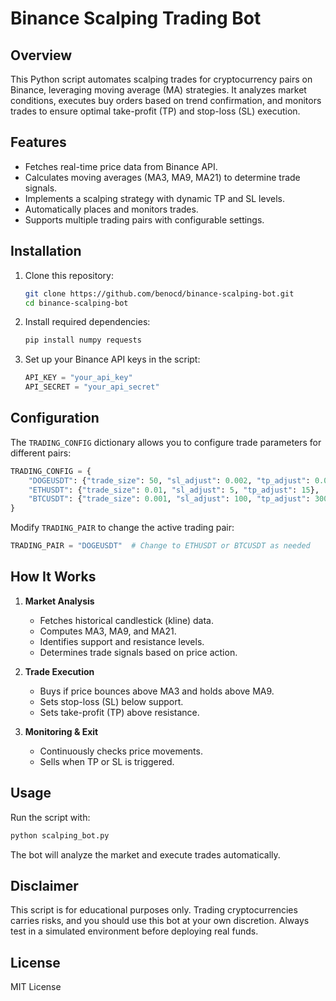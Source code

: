 # Binance Scalping Trading Bot

## Overview
This Python script automates scalping trades for cryptocurrency pairs on Binance, leveraging moving average (MA) strategies. It analyzes market conditions, executes buy orders based on trend confirmation, and monitors trades to ensure optimal take-profit (TP) and stop-loss (SL) execution.

## Features
- Fetches real-time price data from Binance API.
- Calculates moving averages (MA3, MA9, MA21) to determine trade signals.
- Implements a scalping strategy with dynamic TP and SL levels.
- Automatically places and monitors trades.
- Supports multiple trading pairs with configurable settings.

## Installation
1. Clone this repository:
   ```bash
   git clone https://github.com/benocd/binance-scalping-bot.git
   cd binance-scalping-bot
   ```
2. Install required dependencies:
   ```bash
   pip install numpy requests
   ```
3. Set up your Binance API keys in the script:
   ```python
   API_KEY = "your_api_key"
   API_SECRET = "your_api_secret"
   ```

## Configuration
The `TRADING_CONFIG` dictionary allows you to configure trade parameters for different pairs:
```python
TRADING_CONFIG = {
    "DOGEUSDT": {"trade_size": 50, "sl_adjust": 0.002, "tp_adjust": 0.005},
    "ETHUSDT": {"trade_size": 0.01, "sl_adjust": 5, "tp_adjust": 15},
    "BTCUSDT": {"trade_size": 0.001, "sl_adjust": 100, "tp_adjust": 300}
}
```
Modify `TRADING_PAIR` to change the active trading pair:
```python
TRADING_PAIR = "DOGEUSDT"  # Change to ETHUSDT or BTCUSDT as needed
```

## How It Works
1. **Market Analysis**
   - Fetches historical candlestick (kline) data.
   - Computes MA3, MA9, and MA21.
   - Identifies support and resistance levels.
   - Determines trade signals based on price action.

2. **Trade Execution**
   - Buys if price bounces above MA3 and holds above MA9.
   - Sets stop-loss (SL) below support.
   - Sets take-profit (TP) above resistance.

3. **Monitoring & Exit**
   - Continuously checks price movements.
   - Sells when TP or SL is triggered.

## Usage
Run the script with:
```bash
python scalping_bot.py
```
The bot will analyze the market and execute trades automatically.

## Disclaimer
This script is for educational purposes only. Trading cryptocurrencies carries risks, and you should use this bot at your own discretion. Always test in a simulated environment before deploying real funds.

## License
MIT License
